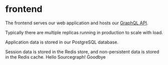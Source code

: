 # frontend

The frontend serves our web application and hosts our [GraphQL API](../../doc/api/graphql/index.md).

Typically there are multiple replicas running in production to scale with load.

Application data is stored in our PostgreSQL database.

Session data is stored in the Redis store, and non-persistent data is stored in the Redis cache.
Hello Sourcegraph!
Goodbye
